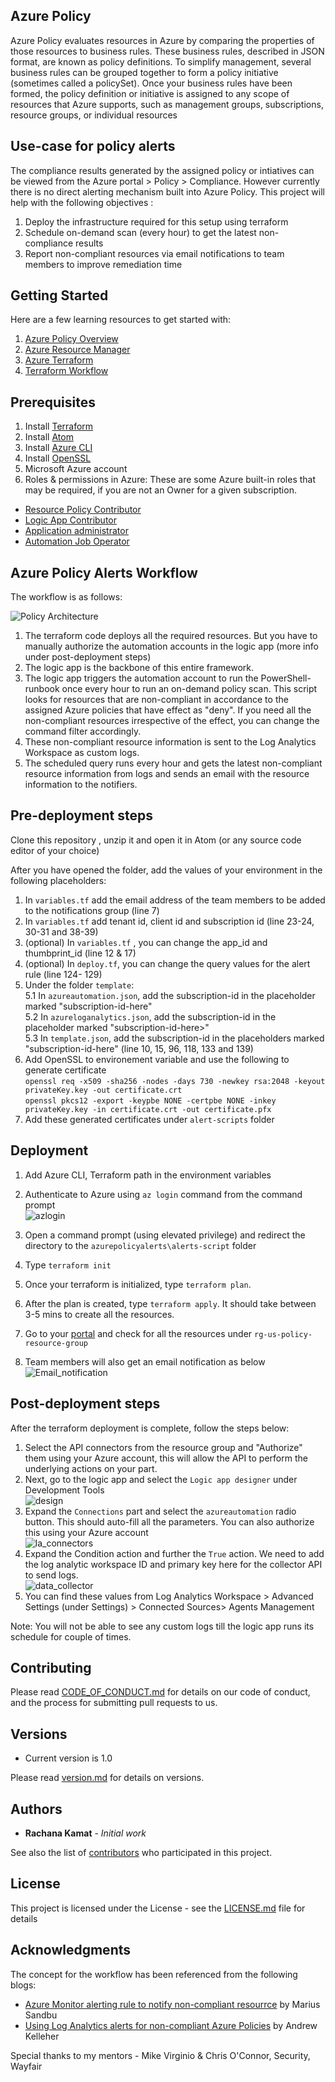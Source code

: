 ## Azure Policy
Azure Policy evaluates resources in Azure by comparing the properties of those resources to business rules. These business rules, described in JSON format, are known as policy definitions. To simplify management, several business rules can be grouped together to form a policy initiative (sometimes called a policySet). Once your business rules have been formed, the policy definition or initiative is assigned to any scope of resources that Azure supports, such as management groups, subscriptions, resource groups, or individual resources

## Use-case for policy alerts
The compliance results generated by the assigned policy or intiatives can be viewed from the Azure portal > Policy > Compliance.  However currently there is no direct alerting mechanism built into Azure Policy. This project will help with the following objectives :
1. Deploy the infrastructure required for this setup using terraform
2. Schedule on-demand scan (every hour) to get the latest non-compliance results
2. Report non-compliant resources via email notifications to team members to improve remediation time

## Getting Started

Here are a few learning resources to get started with:
1. [Azure Policy Overview](https://docs.microsoft.com/en-us/azure/governance/policy/overview)
2. [Azure Resource Manager](https://docs.microsoft.com/en-us/azure/azure-resource-manager/management/overview)
3. [Azure Terraform](https://registry.terraform.io/providers/hashicorp/azurerm/latest/docs)
4. [Terraform Workflow](https://www.terraform.io/guides/core-workflow.html)


## Prerequisites

1. Install [Terraform](https://www.terraform.io/downloads.html)
2. Install [Atom](https://atom.io/)
3. Install [Azure CLI](https://docs.microsoft.com/en-us/cli/azure/install-azure-cli)
4. Install [OpenSSL](https://sourceforge.net/projects/openssl/)
4. Microsoft Azure account
5. Roles & permissions in Azure: These are some Azure built-in roles that may be required, if you are not an Owner for a given subscription.
* [Resource Policy Contributor](https://docs.microsoft.com/en-us/azure/role-based-access-control/built-in-roles#resource-policy-contributor)
* [Logic App Contributor](https://docs.microsoft.com/en-us/azure/role-based-access-control/built-in-roles#logic-app-contributor)
* [Application administrator](https://docs.microsoft.com/en-us/azure/automation/manage-runas-account)
* [Automation Job Operator](https://docs.microsoft.com/en-us/azure/role-based-access-control/built-in-roles#automation-job-operator)


## Azure Policy Alerts Workflow

The workflow is as follows:


![Policy Architecture](https://github.com/wayfair-incubator/terraform-azure-policy-alerts/blob/main/images/azure_workflow.PNG)


1. The terraform code deploys all the required resources. But you have to manually authorize the automation accounts in the logic app (more info under post-deployment steps)
2. The logic app is the backbone of this entire framework.
3. The logic app triggers the automation account to run the PowerShell-runbook once every hour to run an on-demand policy scan. This script looks for resources that are non-compliant in accordance to the assigned Azure policies that have effect as "deny". If you need all the non-compliant resources irrespective of the effect, you can change the command filter accordingly.
5. These non-compliant resource information is sent to the Log Analytics Workspace as custom logs.
6. The scheduled query runs every hour and gets the latest non-compliant resource information from logs and sends an email with the resource information to the notifiers.

## Pre-deployment steps

Clone this repository , unzip it and open it in Atom (or any source code editor of your choice)

After you have opened the folder, add the values of your environment in the following placeholders:
1. In `variables.tf` add the email address of the team members to be added to the notifications group (line 7)
2. In `variables.tf` add tenant id, client id and subscription id (line 23-24, 30-31 and 38-39)
3. (optional) In `variables.tf` , you can change the app_id and thumbprint_id (line 12 & 17)
4. (optional) In `deploy.tf`, you can change the query values for the alert rule (line 124- 129)
5. Under the folder `template`:<br />
   5.1 In `azureautomation.json`, add the subscription-id in the placeholder marked "subscription-id-here" <br />
   5.2 In `azureloganalytics.json`, add the subscription-id in the placeholder marked "subscription-id-here>" <br />
   5.3 In `template.json`, add the subscription-id in the placeholders marked "subscription-id-here" (line 10, 15, 96, 118, 133 and 139) <br />
6. Add OpenSSL to environement variable and use the following to generate certificate <br />
  `openssl req -x509 -sha256 -nodes -days 730 -newkey rsa:2048 -keyout privateKey.key -out certificate.crt`<br />
`openssl pkcs12 -export -keypbe NONE -certpbe NONE -inkey privateKey.key -in certificate.crt -out certificate.pfx`<br />
 7. Add these generated certificates under `alert-scripts` folder

## Deployment

1. Add Azure CLI, Terraform path in the environment variables
2. Authenticate to Azure using `az login` command from the command prompt<br />
![azlogin](https://github.com/wayfair-incubator/terraform-azure-policy-alerts/blob/main/images/azlogin.PNG)

3. Open a command prompt (using elevated privilege) and redirect the directory to the `azurepolicyalerts\alerts-script` folder
4. Type `terraform init`
5. Once your terraform is initialized, type `terraform plan`. 
6. After the plan is created, type `terraform apply`. It should take between 3-5 mins to create all the resources.
7. Go to your [portal](https://portal.azure.com/) and check for all the resources under `rg-us-policy-resource-group`
8. Team members will also get an email notification as below <br />
![Email_notification](https://github.com/wayfair-incubator/terraform-azure-policy-alerts/blob/main/images/alerts_action_group.PNG)


## Post-deployment steps
 After the terraform deployment is complete, follow the steps below:<br />
 1. Select the API connectors from the resource group and "Authorize" them using your Azure account, this will allow the API to perform the underlying actions on your part.<br />
 2. Next, go to the logic app and select the `Logic app designer` under Development Tools<br />
 ![design](https://github.com/wayfair-incubator/terraform-azure-policy-alerts/blob/main/images/logic_app_outline.PNG)<br />
 3. Expand the `Connections` part and select the `azureautomation` radio button. This should auto-fill all the parameters. You can also authorize this using your Azure account <br />
 ![la_connectors](https://github.com/wayfair-incubator/terraform-azure-policy-alerts/blob/main/images/logic_app_connection.PNG)<br />
 4. Expand the Condition action and further the `True` action. We need to add the log analytic workspace ID and primary key here for the collector API to send logs.<br />
 ![data_collector](https://github.com/wayfair-incubator/terraform-azure-policy-alerts/blob/main/images/logic_app_data_collector.PNG)<br />
 5. You can find these values from Log Analytics Workspace > Advanced Settings (under Settings) > Connected Sources> Agents Management

Note: You will not be able to see any custom logs till the logic app runs its schedule for couple of times.

## Contributing

Please read [CODE_OF_CONDUCT.md](https://github.com/wayfair-incubator/terraform-azure-policy-alerts/blob/master/CODE_OF_CONDUCT.md) for details on our code of conduct, and the process for submitting pull requests to us.

## Versions
* Current version is 1.0

Please read [version.md](https://github.com/wayfair-incubator/terraform-azure-policy-alerts/blob/main/VERSION.md) for details on versions.

## Authors

* **Rachana Kamat** - *Initial work*

See also the list of [contributors](https://github.com/wayfair-incubator/terraform-azure-policy-alerts/tree/master/CONTRIBUTING.md) who participated in this project.

## License

This project is licensed under the  License - see the [LICENSE.md](https://github.com/wayfair-incubator/terraform-azure-policy-alerts/blob/main/LICENSE) file for details

## Acknowledgments

The concept for the workflow has been referenced from the following blogs:
* [Azure Monitor alerting rule to notify non-compliant resourrce](https://msandbu.org/azure-monitoring-alerting-rule-to-notify-on-non-compliant-resources/) by Marius Sandbu
* [Using Log Analytics alerts for non-compliant Azure Policies](https://medium.com/azure-architects/using-log-analytics-alerts-for-non-compliant-azure-policies-8d99f74089d9) by Andrew Kelleher

Special thanks to my mentors - Mike Virginio & Chris O'Connor, Security, Wayfair
